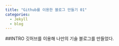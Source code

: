 ```yaml
---
title: "Github를 이용한 블로그 만들기 01"
categories:
  - Jekyll
  - blog
---
```


##INTRO
깃허브를 이용해 나만의 기술 블로그를 만들었다.
